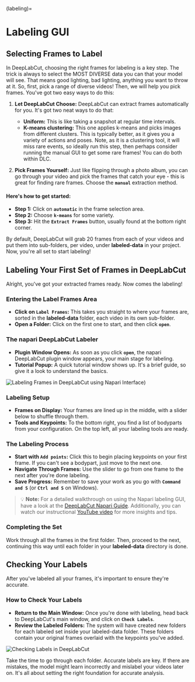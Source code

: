 (labeling)=
# Labeling GUI

## Selecting Frames to Label

In DeepLabCut, choosing the right frames for labeling is a key step. The trick is always to select the MOST DIVERSE data you can that your model will see. That means good lighting, bad lighting, anything you want to throw at it. So, first, pick a range of diverse videos! Then, we will help you pick frames. You've got two easy ways to do this:

1. **Let DeepLabCut Choose:** DeepLabCut can extract frames automatically for you. It's got two neat ways to do that:
   - **Uniform:** This is like taking a snapshot at regular time intervals.
   - **K-means clustering:** This one applies k-means and picks images from different clusters. This is typically better, as it gives you a variety of actions and poses. Note, as it is a clustering tool, it will miss rare events, so ideally run this step, then perhaps consider running the manual GUI to get some rare frames! You can do both within DLC.

2. **Pick Frames Yourself:** Just like flipping through a photo album, you can go through your video and pick the frames that catch your eye - this is great for finding rare frames. Choose the **`manual`** extraction method.

#### Here's how to get started:

- **Step 1:** Click on **`automatic`** in the frame selection area.
- **Step 2:** Choose **`k-means`** for some variety.
- **Step 3:** Hit the **`Extract Frames`** button, usually found at the bottom right corner.

By default, DeepLabCut will grab 20 frames from each of your videos and put them into sub-folders, per video, under **labeled-data** in your project. Now, you're all set to start labeling!

## Labeling Your First Set of Frames in DeepLabCut

Alright, you've got your extracted frames ready. Now comes the labeling!

### Entering the Label Frames Area

- **Click on `Label Frames`:** This takes you straight to where your frames are, sorted in the **labeled-data** folder, each video in its own sub-folder.
- **Open a Folder:** Click on the first one to start, and then click **`open`**.

### The napari DeepLabCut Labeler

- **Plugin Window Opens:** As soon as you click **`open`**, the napari DeepLabCut plugin window appears, your main stage for labeling.
- **Tutorial Popup:** A quick tutorial window shows up. It's a brief guide, so give it a look to understand the basics.

![Labeling Frames in DeepLabCut using Napari Interface](https://images.squarespace-cdn.com/content/v1/57f6d51c9f74566f55ecf271/1717779602092-LVR2TI6OADSHEYRCGS6F/labeling-napari.png?format=500w))

### Labeling Setup

- **Frames on Display:** Your frames are lined up in the middle, with a slider below to shuffle through them.
- **Tools and Keypoints:** To the bottom right, you find a list of bodyparts from your configuration. On the top left, all your labeling tools are ready.

### The Labeling Process

- **Start with `Add points`:** Click this to begin placing keypoints on your first frame. If you can't see a bodypart, just move to the next one.
- **Navigate Through Frames:** Use the slider to go from one frame to the next after you're done labeling.
- **Save Progress:** Remember to save your work as you go with **`Command and S`** (or **`Ctrl and S`** on Windows).

> 💡 **Note:** For a detailed walkthrough on using the Napari labeling GUI, have a look at the
[DeepLabCut Napari Guide](napari-gui). Additionally, you can watch our instructional
[YouTube video](https://www.youtube.com/watch?v=hsA9IB5r73E) for more insights and tips.


### Completing the Set

Work through all the frames in the first folder. Then, proceed to the next, continuing this way until each folder in your **labeled-data** directory is done. 

## Checking Your Labels

After you've labeled all your frames, it's important to ensure they're accurate. 

### How to Check Your Labels

- **Return to the Main Window:** Once you're done with labeling, head back to DeepLabCut's main window, and click on **`Check Labels`**. 
- **Review the Labeled Folders:** The system will have created new folders for each labeled set inside your labeled-data folder. These folders contain your original frames overlaid with the keypoints you've added.

![Checking Labels in DeepLabCut](https://images.squarespace-cdn.com/content/v1/57f6d51c9f74566f55ecf271/1717779615252-6BNW661XB2ULH85RTAD3/evaluation-example.png?format=500w)

Take the time to go through each folder. Accurate labels are key. If there are mistakes, the model might learn incorrectly and mislabel your videos later on. It's all about setting the right foundation for accurate analysis.

